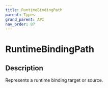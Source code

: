```yaml
---
title: RuntimeBindingPath
parent: Types
grand_parent: API
nav_order: 87
---
```


# RuntimeBindingPath

## Description

Represents a runtime binding target or source.
